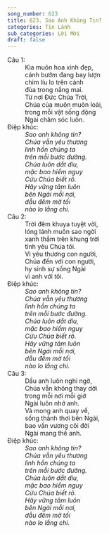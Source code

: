 ```yaml
---
song_number: 623
title: 623. Sao Anh Không Tin?
categories: Tin Lành
sub_categories: Lời Mời
draft: false
---
```

<dl><dt>Câu 1:</dt><dd data-verse="1">Kìa muôn hoa xinh đẹp, <br/>cánh bướm đang bay lượn <br/>chim líu lo trên cành <br/>đùa trong nắng mai. <br/>Từ nơi Đức Chúa Trời, <br/>Chúa của muôn muôn loài, <br/>trong mỗi vật sống động <br/>Ngài chăm sóc luôn. </dd><dt>Điệp khúc:</dt><dd data-chorus="1"><em>Sao anh không tin? <br/>Chúa vẫn yêu thương <br/>linh hồn chúng ta <br/>trên mỗi bước đường. <br/>Chúa luôn dắt dìu, <br/>mặc bao hiểm nguy <br/>Cứu Chúa biết rõ. <br/>Hãy vững tâm luôn <br/>bên Ngài mỗi nơi, <br/>dẫu đêm mờ tối <br/>nào lo lắng chi. </em></dd><dt>Câu 2:</dt><dd data-verse="2">Trời đêm khuya tuyệt vời, <br/>lóng lánh muôn sao ngời <br/>xanh thẳm trên khung trời <br/>tình yêu Chúa tôi. <br/>Vì yêu thương con người, <br/>Chúa đến với con người, <br/>hy sinh sự sống Ngài <br/>vì anh với tôi. </dd><dt>Điệp khúc:</dt><dd data-chorus="1"><em>Sao anh không tin? <br/>Chúa vẫn yêu thương <br/>linh hồn chúng ta <br/>trên mỗi bước đường. <br/>Chúa luôn dắt dìu, <br/>mặc bao hiểm nguy <br/>Cứu Chúa biết rõ. <br/>Hãy vững tâm luôn <br/>bên Ngài mỗi nơi, <br/>dẫu đêm mờ tối <br/>nào lo lắng chi. </em></dd><dt>Câu 3:</dt><dd data-verse="3">Dầu anh luôn nghi ngờ, <br/>Chúa vẫn không thay dời <br/>trong mỗi nơi mỗi giờ <br/>Ngài luôn nhớ anh. <br/>Và mong anh quay về, <br/>sống thảnh thơi bên Ngài, <br/>bao vấn vương cõi đời <br/>Ngài mang thế anh. </dd><dt>Điệp khúc:</dt><dd data-chorus="1"><em>Sao anh không tin? <br/>Chúa vẫn yêu thương <br/>linh hồn chúng ta <br/>trên mỗi bước đường. <br/>Chúa luôn dắt dìu, <br/>mặc bao hiểm nguy <br/>Cứu Chúa biết rõ. <br/>Hãy vững tâm luôn <br/>bên Ngài mỗi nơi, <br/>dẫu đêm mờ tối <br/>nào lo lắng chi. </em></dd></dl>